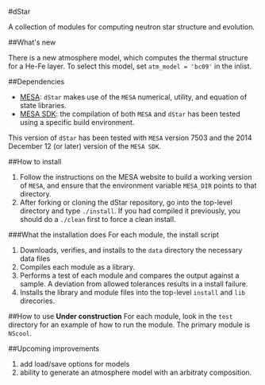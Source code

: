 #dStar

A collection of modules for computing neutron star structure and evolution.

##What's new

  There is a new atmosphere model, which computes the thermal structure for a He-Fe layer.  To select this model, set `atm_model = 'bc09'` in the inlist.  

##Dependencies
  * [MESA](http://mesa.sourceforge.net): `dStar` makes use of the `MESA` numerical, utility, and equation of state libraries.
  * [MESA SDK](http://www.astro.wisc.edu/~townsend/static.php?ref=mesasdk): the compilation of both `MESA` and `dStar` has been tested using a specific build environment.

This version of `dStar` has been tested with `MESA` version 7503 and the 2014 December 12 (or later) version of the `MESA SDK`.

##How to install
  1. Follow the instructions on the MESA website to build a working version of `MESA`, and ensure that the environment variable `MESA_DIR` points to that directory.
  2. After forking or cloning the dStar repository, go into the top-level directory and type `./install`.  If you had compiled it previously, you should do a `./clean` first to force a clean install.

###What the installation does
For each module, the install script

  1. Downloads, verifies, and installs to the `data` directory the necessary data files
  2. Compiles each module as a library.
  3. Performs a test of each module and compares the output against a sample.  A deviation from allowed tolerances results in a install failure.
  4. Installs the library and module files into the top-level `install` and `lib` direcories.

##How to use
**Under construction**
For each module, look in the `test` directory for an example of how to run the module. The primary module is `NScool`.

##Upcoming improvements
  1. add load/save options for models
  2. ability to generate an atmosphere model with an arbitraty composition.
  